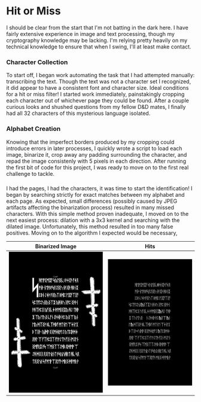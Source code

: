 # Hit or Miss

I should be clear from the start that I'm not batting in the dark here. I have fairly extensive experience in image and text processing, though my cryptography knowledge may be lacking. I'm relying pretty heavily on my technical knowledge to ensure that when I swing, I'll at least make contact. 

### Character Collection

To start off, I began work automating the task that I had attempted manually: transcribing the text. Though the text was not a character set I recognized, it did appear to have a consistent font and character size. Ideal conditions for a hit or miss filter! I started work immediately, painstakingly cropping each character out of whichever page they could be found. After a couple curious looks and shushed questions from my fellow D&D mates, I finally had all 32 characters of this mysterious language isolated.

### Alphabet Creation

Knowing that the imperfect borders produced by my cropping could introduce errors in later processes, I quickly wrote a script to load each image, binarize it, crop away any padding surrounding the character, and repad the image consistenly with 5 pixels in each direction. After running the first bit of code for this project, I was ready to move on to the first real challenge to tackle.

### 

I had the pages, I had the characters, it was time to start the identification! I began by searching strictly for exact matches between my alphabet and each page. As expected, small differences (possibly caused by JPEG artifacts affecting the binarization process) resulted in many missed characters. With this simple method proven inadequate, I moved on to the next easiest process: dilation with a 3x3 kernel and searching with the dilated image. Unfortunately, this method resulted in too many false positives. Moving on to the algorithm I expected would be necessary, 

 Binarized Image | Hits
:---------------:|:----:
![binarized image](https://github.com/ralphatobe/cicada-3301/blob/master/docs/img/original.png "Binarized Image") | ![hits](https://github.com/ralphatobe/cicada-3301/blob/master/docs/img/hits.png "Hits")
